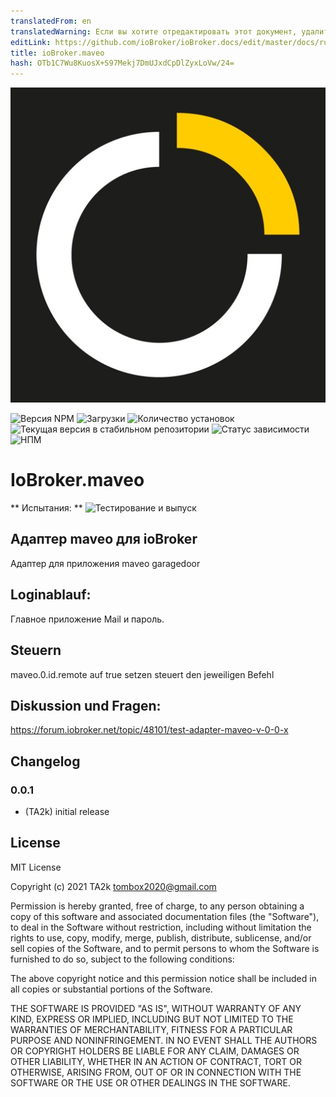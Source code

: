 ```yaml
---
translatedFrom: en
translatedWarning: Если вы хотите отредактировать этот документ, удалите поле «translationFrom», в противном случае этот документ будет снова автоматически переведен
editLink: https://github.com/ioBroker/ioBroker.docs/edit/master/docs/ru/adapterref/iobroker.maveo/README.md
title: ioBroker.maveo
hash: OTb1C7Wu8KuosX+S97Mekj7DmUJxdCpDlZyxLoVw/24=
---
```

![Логотип](../../../en/adapterref/iobroker.maveo/admin/maveo.png)

![Версия NPM](https://img.shields.io/npm/v/iobroker.maveo.svg)
![Загрузки](https://img.shields.io/npm/dm/iobroker.maveo.svg)
![Количество установок](https://iobroker.live/badges/maveo-installed.svg)
![Текущая версия в стабильном репозитории](https://iobroker.live/badges/maveo-stable.svg)
![Статус зависимости](https://img.shields.io/david/TA2k/iobroker.maveo.svg)
![НПМ](https://nodei.co/npm/iobroker.maveo.png?downloads=true)

# IoBroker.maveo
** Испытания: ** ![Тестирование и выпуск](https://github.com/TA2k/ioBroker.maveo/workflows/Test%20and%20Release/badge.svg)

## Адаптер maveo для ioBroker
Адаптер для приложения maveo garagedoor

## Loginablauf:
Главное приложение Mail и пароль.

## Steuern
maveo.0.id.remote auf true setzen steuert den jeweiligen Befehl

## Diskussion und Fragen:
https://forum.iobroker.net/topic/48101/test-adapter-maveo-v-0-0-x

## Changelog

### 0.0.1
* (TA2k) initial release

## License
MIT License

Copyright (c) 2021 TA2k <tombox2020@gmail.com>

Permission is hereby granted, free of charge, to any person obtaining a copy
of this software and associated documentation files (the "Software"), to deal
in the Software without restriction, including without limitation the rights
to use, copy, modify, merge, publish, distribute, sublicense, and/or sell
copies of the Software, and to permit persons to whom the Software is
furnished to do so, subject to the following conditions:

The above copyright notice and this permission notice shall be included in all
copies or substantial portions of the Software.

THE SOFTWARE IS PROVIDED "AS IS", WITHOUT WARRANTY OF ANY KIND, EXPRESS OR
IMPLIED, INCLUDING BUT NOT LIMITED TO THE WARRANTIES OF MERCHANTABILITY,
FITNESS FOR A PARTICULAR PURPOSE AND NONINFRINGEMENT. IN NO EVENT SHALL THE
AUTHORS OR COPYRIGHT HOLDERS BE LIABLE FOR ANY CLAIM, DAMAGES OR OTHER
LIABILITY, WHETHER IN AN ACTION OF CONTRACT, TORT OR OTHERWISE, ARISING FROM,
OUT OF OR IN CONNECTION WITH THE SOFTWARE OR THE USE OR OTHER DEALINGS IN THE
SOFTWARE.